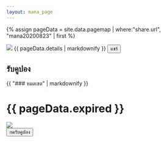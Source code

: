 ```yaml
---
layout: mana_page
---
```

{% assign pageData = site.data.pagemap | where:"share.url", "mana20200823" | first %}

<div class="content-white padding">
  <img src="{{ site.url }}/{{pageData.banner }}" class="banner border-radius" />
  {{ pageData.details | markdownify }}
  <button class="btn-share margin-vertical" onclick="sharePage('{{pageData.share.title}}', '{{ pageData.share.text }}', '{{ site.url }}/{{ pageData.share.url }}')">แชร์</button>
</div>

<div class="padding">

<h2>รับคูปอง</h2> 

<div class="content-white border-radius text-center padding margin-vertical">
  {{ "### หมดเขต" | markdownify }}
  <h1 class="text-red">{{ pageData.expired }}</h1>
</div>

<div class="content-white padding border-radius">
  <img src="{{ site.url }}/{{pageData.couponBanner }}" class="banner"/>
  <div class="text-right">
    <button class="btn-red" onclick="window.location='{{pageData.couponEndpoint}}'; ">กดรับคูปอง</button>
  </div>
</div>

</div>
